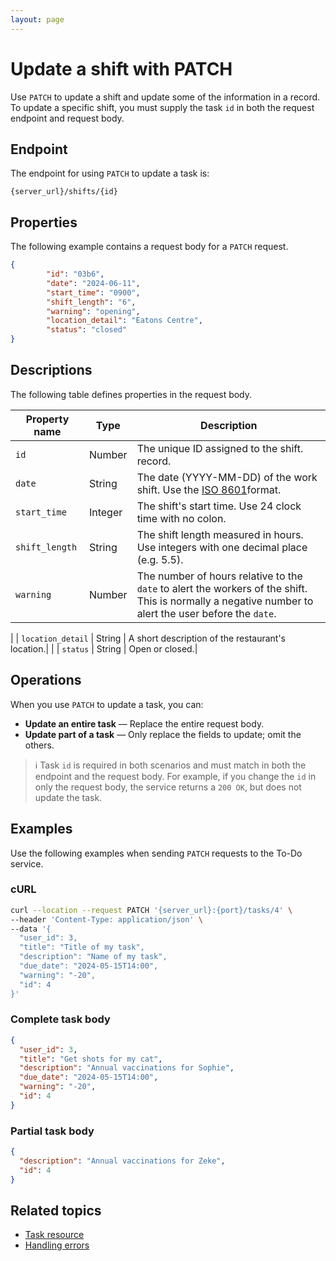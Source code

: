 ```yaml
---
layout: page
---
```


# Update a shift with PATCH

Use `PATCH` to update a shift and update some of the information in a record. To update a specific shift, you must supply the task `id` in both the request endpoint and request body.

## Endpoint

The endpoint for using `PATCH` to update a task is:

```
{server_url}/shifts/{id}
```

## Properties

The following example contains a request body for a `PATCH` request.

```json
{
        "id": "03b6",
        "date": "2024-06-11",
        "start_time": "0900",
        "shift_length": "6",
        "warning": "opening",
        "location_detail": "Eatons Centre",
        "status": "closed"
}
```

## Descriptions

The following table defines properties in the request body.

| Property name | Type   | Description                                                                                                                                                 |
| ------------- | ------ | ----------------------------------------------------------------------------------------------------------------------------------------------------------- |
| `id`     | Number | The unique ID assigned to the shift. record.  |
| `date`    | String | The date (YYYY-MM-DD) of the work shift. Use the [ISO 8601](https://en.wikipedia.org/wiki/ISO_8601)format.|
| `start_time` | Integer | The shift's start time. Use 24 clock time with no colon.|
| `shift_length` | String | The shift length measured in hours. Use integers with one decimal place (e.g. 5.5).|
| `warning`     | Number | The number of hours relative to the `date` to alert the workers of the shift. This is normally a negative number to alert the user before the `date`. |
|
| `location_detail`  | String | A short description of the restaurant's location.|
|
| `status`  | String | Open or closed.|


## Operations

When you use `PATCH` to update a task, you can:

* **Update an entire task** — Replace the entire request body.
* **Update part of a task** — Only replace the fields to update; omit the others. 

> ℹ️ Task `id` is required in both scenarios and must match in both the endpoint and the request body. For example, if you change the `id` in only the request body, the service returns a `200 OK`, but does not update the task. 

## Examples

Use the following examples when sending `PATCH` requests to the To-Do service.

### cURL

```bash
curl --location --request PATCH '{server_url}:{port}/tasks/4' \
--header 'Content-Type: application/json' \
--data '{
  "user_id": 3,
  "title": "Title of my task",
  "description": "Name of my task",
  "due_date": "2024-05-15T14:00",
  "warning": "-20",
  "id": 4
}'
```

### Complete task body

```json
{
  "user_id": 3,
  "title": "Get shots for my cat", 
  "description": "Annual vaccinations for Sophie", 
  "due_date": "2024-05-15T14:00", 
  "warning": "-20",
  "id": 4
}
```
### Partial task body

```json
{
  "description": "Annual vaccinations for Zeke",
  "id": 4
}
```
## Related topics

- [Task resource](task.md)
- [Handling errors](handling-errors.md)